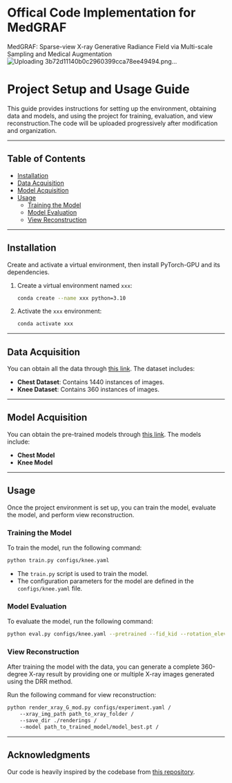 # Offical Code Implementation for MedGRAF
MedGRAF: Sparse-view X-ray Generative Radiance Field via Multi-scale Sampling and Medical Augmentation
![Uploading 3b72d11140b0c2960399cca78ee49494.png…]()

# Project Setup and Usage Guide

This guide provides instructions for setting up the environment, obtaining data and models, and using the project for training, evaluation, and view reconstruction.The code will be uploaded progressively after modification and organization.

---

## Table of Contents
- [Installation](#installation)
- [Data Acquisition](#data-acquisition)
- [Model Acquisition](#model-acquisition)
- [Usage](#usage)
  - [Training the Model](#training-the-model)
  - [Model Evaluation](#model-evaluation)
  - [View Reconstruction](#view-reconstruction)

---

## Installation

Create and activate a virtual environment, then install PyTorch-GPU and its dependencies.

1. Create a virtual environment named `xxx`:
   ```bash
   conda create --name xxx python=3.10


2. Activate the `xxx` environment:
   ```bash
   conda activate xxx
   ```

---

## Data Acquisition

You can obtain all the data through [this link](https://drive.google.com/drive/folders/12l-HJ6vH4xFLtd9z6WFqwSwCt4gZvlJd?usp=sharing). The dataset includes:
- **Chest Dataset**: Contains 1440 instances of images.
- **Knee Dataset**: Contains 360 instances of images.

---

## Model Acquisition

You can obtain the pre-trained models through [this link](https://drive.google.com/drive/folders/12l-HJ6vH4xFLtd9z6WFqwSwCt4gZvlJd?usp=sharing). The models include:
- **Chest Model**
- **Knee Model**

---

## Usage

Once the project environment is set up, you can train the model, evaluate the model, and perform view reconstruction.

### Training the Model

To train the model, run the following command:
```bash
python train.py configs/knee.yaml
```
- The `train.py` script is used to train the model.
- The configuration parameters for the model are defined in the `configs/knee.yaml` file.

### Model Evaluation

To evaluate the model, run the following command:
```bash
python eval.py configs/knee.yaml --pretrained --fid_kid --rotation_elevation --shape_appearance --reconstruction
```

### View Reconstruction

After training the model with the data, you can generate a complete 360-degree X-ray result by providing one or multiple X-ray images generated using the DRR method.

Run the following command for view reconstruction:
```bash
python render_xray_G_mod.py configs/experiment.yaml /
    --xray_img_path path_to_xray_folder /
    --save_dir ./renderings /
    --model path_to_trained_model/model_best.pt /
```

---

## Acknowledgments

Our code is heavily inspired by the codebase from [this repository](https://github.com/autonomousvision/graf).
```

